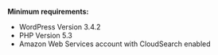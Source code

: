 **Minimum requirements:**

* WordPress Version 3.4.2
* PHP Version 5.3
* Amazon Web Services account with CloudSearch enabled

